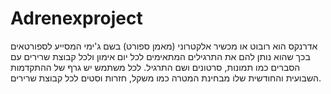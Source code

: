 # Adrenexproject
אדרנקס הוא רובוט או מכשיר אלקטרוני (מאמן ספורט) בשם ג'ימי המסייע לספורטאים בכך שהוא נותן להם את התרגילים המתאימים לכל יום אימון ולכל קבוצת שרירים עם הסברים כמו תמונות, סרטונים ושם התרגיל. לכל משתמש יש גרף של ההתקדמות השבועית והחודשית שלו מבחינת המטרה כמו משקל, חזרות וסטים לכל קבוצת שרירים.
